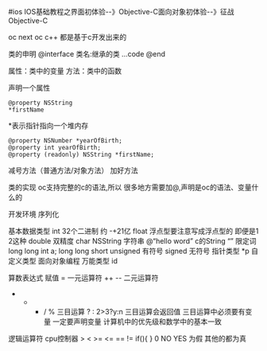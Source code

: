 #ios
IOS基础教程之界面初体验--》Objective-C面向对象初体验--》征战Objective-C

oc next
oc c++ 都是基于c开发出来的

类的申明
@interface 类名:继承的类 
...code
@end

属性：类中的变量
方法：类中的函数

声明一个属性

	@property NSString
	*firstName
*表示指针指向一个堆内存

	@property NSNumber *yearOfBirth;
	@property int yearOfBirth;
	@property (readonly) NSString *firstName;
减号方法（普通方法/对象方法）
加好方法	

类的实现
oc支持完整的c的语法,所以 很多地方需要加@,声明是oc的语法、变量什么的

开发环境
序列化

基本数据类型
int 32个二进制 约 -+21亿
float 浮点型要注意写成浮点型的 即便是1 2这种
double 双精度
char 
NSString 字符串 @“hello word”
c的String “”
限定词
long  long int a;
long long 
short
unsigned	有符号
signed		无符号
指针类型 *p
自定义类型	面向对象编程
万能类型 id

算数表达式
赋值 =
一元运算符
++ --
二元运算符
+ - * / %
三目运算
? :
2>3?y:n
三目运算会返回值
三目运算中必须要有变量
一定要声明变量
计算机中的优先级和数学中的基本一致

逻辑运算符 cpu控制器
	> < >= <= == != 
if(){
}
0 NO YES 为假 其他的都为真

